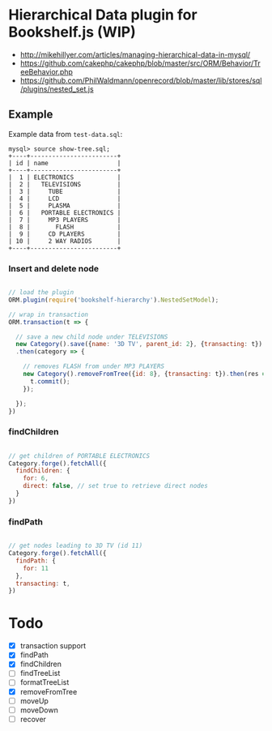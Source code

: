 # Hierarchical Data plugin for Bookshelf.js (WIP)

- http://mikehillyer.com/articles/managing-hierarchical-data-in-mysql/
- https://github.com/cakephp/cakephp/blob/master/src/ORM/Behavior/TreeBehavior.php
- https://github.com/PhilWaldmann/openrecord/blob/master/lib/stores/sql/plugins/nested_set.js

## Example

Example data from `test-data.sql`:

```
mysql> source show-tree.sql;
+----+------------------------+
| id | name                   |
+----+------------------------+
|  1 | ELECTRONICS            |
|  2 |   TELEVISIONS          |
|  3 |     TUBE               |
|  4 |     LCD                |
|  5 |     PLASMA             |
|  6 |   PORTABLE ELECTRONICS |
|  7 |     MP3 PLAYERS        |
|  8 |       FLASH            |
|  9 |     CD PLAYERS         |
| 10 |     2 WAY RADIOS       |
+----+------------------------+
```

### Insert and delete node

```js

// load the plugin
ORM.plugin(require('bookshelf-hierarchy').NestedSetModel);

// wrap in transaction
ORM.transaction(t => {

  // save a new child node under TELEVISIONS
  new Category().save({name: '3D TV', parent_id: 2}, {transacting: t})
  .then(category => {

    // removes FLASH from under MP3 PLAYERS
    new Category().removeFromTree({id: 8}, {transacting: t}).then(res => {
      t.commit();
    });

  });
})
```

### findChildren

```js

// get children of PORTABLE ELECTRONICS
Category.forge().fetchAll({
  findChildren: {
    for: 6,
    direct: false, // set true to retrieve direct nodes
  }
})
```

### findPath

```js

// get nodes leading to 3D TV (id 11)
Category.forge().fetchAll({
  findPath: {
    for: 11
  },
  transacting: t,
})
```

# Todo

- [x] transaction support
- [x] findPath
- [x] findChildren
- [ ] findTreeList
- [ ] formatTreeList
- [x] removeFromTree
- [ ] moveUp
- [ ] moveDown
- [ ] recover
